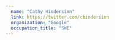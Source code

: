 ```yaml
---
  name: "Cathy Hindersinn"
  link: https://twitter.com/chindersinn
  organization: "Google"
  occupation_title: "SWE"
---
```


